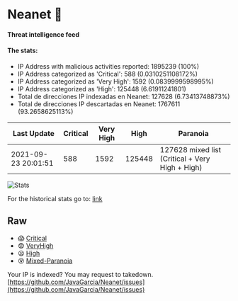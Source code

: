 # Neanet :hocho:
#### Threat intelligence feed
#### The stats:

- IP Address with malicious activities reported: 1895239 (100%)
- IP Address categorized as 'Critical':  588 (0.0310251108172%)
- IP Address categorized as 'Very High':  1592 (0.0839999598995%)
- IP Address categorized as 'High':  125448 (6.61911241801)
- Total de direcciones IP indexadas en Neanet:  127628 (6.73413748873%)
- Total de direcciones IP descartadas en Neanet:  1767611 (93.2658625113%)

| Last Update | Critical | Very High | High | Paranoia |
| --- | --- | --- | --- | --- |
| 2021-09-23 20:01:51 | 588 | 1592 | 125448 | 127628 mixed list (Critical + Very High + High)|

![Stats](https://docs.google.com/spreadsheets/d/e/2PACX-1vSnaNMIXVabIpDJjufMlzH7poXnshF3mgd8Is1g9ytUEzVsP5my4Trn8f-xkoLLQ38xpL3HtmUexLo6/pubchart?oid=501124687&format=image)

For the historical stats go to: [link](/stats.csv)
## Raw
- :scream: [Critical](https://raw.githubusercontent.com/JavaGarcia/Neanet/master/blacklists/neanet_critical.txt)
- :fearful: [VeryHigh](https://raw.githubusercontent.com/JavaGarcia/Neanet/master/blacklists/neanet_veryHigh.txtt)
- :frowning: [High](https://raw.githubusercontent.com/JavaGarcia/Neanet/master/blacklists/neanet_high.txt)
- :dizzy_face: [Mixed-Paranoia](https://raw.githubusercontent.com/JavaGarcia/Neanet/master/blacklists/neanet_all.txt)


Your IP is indexed? You may request to takedown. [https://github.com/JavaGarcia/Neanet/issues](https://github.com/JavaGarcia/Neanet/issues)


















































































































































































































































































































































































































































































































































































































































































































































































































































































































































































































































































































































































































































































































































































































































































































































































































































































































































































































































































































































































































































































































































































































































































































































































































































































































































































































































































































































































































































































































































































































































































































































































































































































































































































































































































































































































































































































































































































































































































































































































































































































































































































































































































































































































































































































































































































































































































































































































































































































































































































































































































































































































































































































































































































































































































































































































































































































































































































































































































































































































































































































































































































































































































































































































































































































































































































































































































































































































































































































































































































































































































































































































































































































































































































































































































































































































































































































































































































































































































































































































































































































































































































































































































































































































































































































































































































































































































































































































































































































































































































































































































































































































